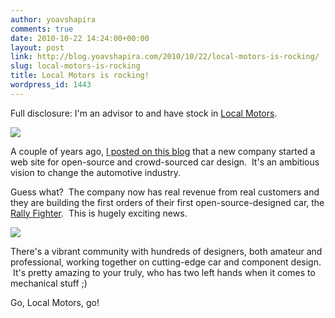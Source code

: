 ```yaml
---
author: yoavshapira
comments: true
date: 2010-10-22 14:24:00+00:00
layout: post
link: http://blog.yoavshapira.com/2010/10/22/local-motors-is-rocking/
slug: local-motors-is-rocking
title: Local Motors is rocking!
wordpress_id: 1443
---
```


Full disclosure: I'm an advisor to and have stock in [Local Motors](http://www.local-motors.com/).  
  


[![](http://www.carbodydesign.com/archive/2008/05/20-local-motors-design-competition/Local-Motors-Logo-lg.jpg)](http://www.carbodydesign.com/archive/2008/05/20-local-motors-design-competition/Local-Motors-Logo-lg.jpg)

  
  
A couple of years ago, [I posted on this blog](http://yoavs.blogspot.com/2008/03/local-motors-site-going-live-today.html) that a new company started a web site for open-source and crowd-sourced car design.  It's an ambitious vision to change the automotive industry.  
  
Guess what?  The company now has real revenue from real customers and they are building the first orders of their first open-source-designed car, the [Rally Fighter](http://www.local-motors.com/rallyFighter.php).  This is hugely exciting news.   
  


[![](http://www.cartype.com/pics/7266/small/local-motors_rally-fighter_09.jpg)](http://www.cartype.com/pics/7266/small/local-motors_rally-fighter_09.jpg)

  
  
There's a vibrant community with hundreds of designers, both amateur and professional, working together on cutting-edge car and component design.  It's pretty amazing to your truly, who has two left hands when it comes to mechanical stuff ;)  
  
Go, Local Motors, go!
